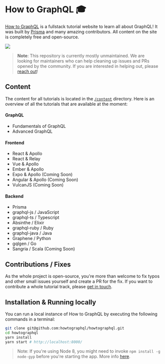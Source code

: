 # How to GraphQL 🎓

[How to GraphQL](https://www.howtographql.com) is a fullstack tutorial website to learn all about GraphQL! It was built by [Prisma](https://www.prisma.io) and many amazing contributors. All content on the site is completely free and open-source.

[![](http://i.imgur.com/67oYe9q.png)](https://www.howtographql.com)

> **Note**: This repository is currently mostly unmaintained. We are looking for maintainers who can help cleaning up issues and PRs opened by the community. If you are interested in helping out, please [reach out](mailto:burk@prisma.io)!

## Content

The content for all tutorials is located in the  [`/content`](https://github.com/howtographql/howtographql/tree/master/content) directory. Here is an overview of all the tutorials that are available at the moment:

#### GraphQL

- Fundamentals of GraphQL
- Advanced GraphQL

#### Frontend

- React & Apollo
- React & Relay
- Vue & Apollo
- Ember & Apollo
- Expo & Apollo (Coming Soon)
- Angular & Apollo (Coming Soon)
- VulcanJS (Coming Soon)

#### Backend

- Prisma
- graphql-js / JavaScript
- graphql-ts / Typescript
- Absinthe / Elixir
- graphql-ruby / Ruby
- graphql-java / Java
- Graphene / Python
- gqlgen / Go
- Sangria / Scala (Coming Soon)


## Contributions / Fixes

As the whole project is open-source, you're more than welcome to fix typos and other small issues yourself and create a PR for the fix. If you want to contribute a whole tutorial track, please [get in touch](mailto:burk@prisma.io).

## Installation & Running locally

You can run a local instance of How to GraphQL by executing the following commands in a terminal:

```sh
git clone git@github.com:howtographql/howtographql.git
cd howtographql
yarn install
yarn start # http://localhost:8000/
```

> Note: If you're using Node 8, you might need to invoke `npm install -g node-gyp` before you're starting the app. More info [here](https://github.com/gatsbyjs/gatsby/issues/1754).
